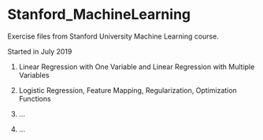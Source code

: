 # Stanford_MachineLearning
 Exercise files from Stanford University Machine Learning course.
 
 Started in July 2019
 
 1. Linear Regression with One Variable and Linear Regression with Multiple Variables
 
 2. Logistic Regression, Feature Mapping, Regularization, Optimization Functions
 
 3. ...
 
 4. ...
